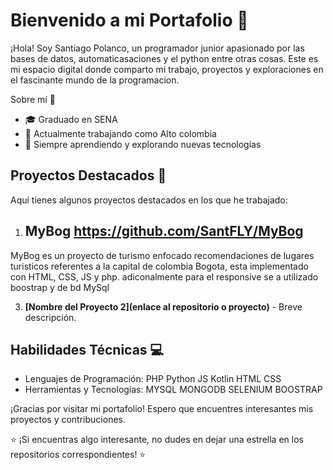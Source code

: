 # Bienvenido a mi Portafolio 👋

¡Hola! Soy Santiago Polanco, un programador junior apasionado por las bases de datos, automaticasaciones y el python entre otras cosas. Este es mi espacio digital donde comparto mi trabajo, proyectos y exploraciones en el fascinante mundo de la programacion.

Sobre mí 🚀

- 🎓 Graduado en SENA
- 💼 Actualmente trabajando como Alto colombia
- 🌱 Siempre aprendiendo y explorando nuevas tecnologías

## Proyectos Destacados 🌟

Aquí tienes algunos proyectos destacados en los que he trabajado:

1. MyBog https://github.com/SantFLY/MyBog
   ----------------------------------------
MyBog es un proyecto de turismo enfocado recomendaciones de lugares turisticos referentes a la capital de colombia Bogota, esta implementado con HTML, CSS, JS y php. adiconalmente para el responsive se a utilizado boostrap y de bd MySql 
   
   
3. **[Nombre del Proyecto 2](enlace al repositorio o proyecto)** - Breve descripción.


## Habilidades Técnicas 💻

- Lenguajes de Programación:
    PHP
    Python
    JS
    Kotlin
    HTML
    CSS
- Herramientas y Tecnologías:
    MYSQL
    MONGODB
    SELENIUM
    BOOSTRAP
    

¡Gracias por visitar mi portafolio! Espero que encuentres interesantes mis proyectos y contribuciones.


⭐️ ¡Si encuentras algo interesante, no dudes en dejar una estrella en los repositorios correspondientes! ⭐️
